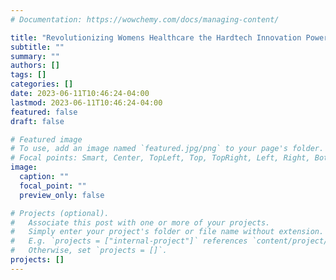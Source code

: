 ```yaml
---
# Documentation: https://wowchemy.com/docs/managing-content/

title: "Revolutionizing Womens Healthcare the Hardtech Innovation Powering Personalized Solutions"
subtitle: ""
summary: ""
authors: []
tags: []
categories: []
date: 2023-06-11T10:46:24-04:00
lastmod: 2023-06-11T10:46:24-04:00
featured: false
draft: false

# Featured image
# To use, add an image named `featured.jpg/png` to your page's folder.
# Focal points: Smart, Center, TopLeft, Top, TopRight, Left, Right, BottomLeft, Bottom, BottomRight.
image:
  caption: ""
  focal_point: ""
  preview_only: false

# Projects (optional).
#   Associate this post with one or more of your projects.
#   Simply enter your project's folder or file name without extension.
#   E.g. `projects = ["internal-project"]` references `content/project/deep-learning/index.md`.
#   Otherwise, set `projects = []`.
projects: []
---
```

